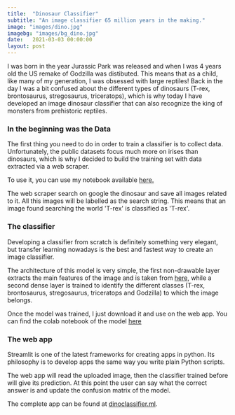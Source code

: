 ```yaml
---
title:  "Dinosaur Classifier"
subtitle: "An image classifier 65 million years in the making."
image: "images/dino.jpg"
imagebg: "images/bg_dino.jpg"
date:   2021-03-03 00:00:00
layout: post
---
```


I was born in the year Jurassic Park was released and when I was 4 years old the US 
remake of Godzilla was distibuted. This means that as a child, like many of my 
generation, I was obsessed with large reptiles! Back in the day I was a bit confused 
about the different types of dinosaurs (T-rex, brontosaurus, stregosaurus, triceratops),
which is why today I have developed an image dinosaur classifier that can also recognize
the king of monsters from prehistoric reptiles.

### In the beginning was the Data

The first thing you need to do in order to train a classifier is to collect data.
 Unfortunately, the public datasets focus much more on irises than dinosaurs, 
 which is why I decided to build the training set with data extracted 
 via a web scraper.

To use it, you can use my notebook available [here.](https://github.com/glep93/google_image_scraper/blob/main/Scrap%20images.ipynb)

The web scraper search on google the dinosaur and save all images related to it. All this 
images will be labelled as the search string. This means that an image found searching 
the world 'T-rex' is classified as 'T-rex'.

### The classifier

Developing a classifier from scratch is definitely something very elegant, but transfer 
learning nowadays is the best and fastest way to create an image classifier.

The architecture of this model is very simple, the first non-drawable layer extracts the
 main features of the image and is taken from 
 [here](https://tfhub.dev/google/tf2-preview/mobilenet_v2/feature_vector/4),
 while a second dense layer is trained to identify the different classes 
 (T-rex, brontosaurus, stregosaurus, triceratops and Godzilla) to which the image belongs.
 
 Once the model was trained, I just download it and use on the web app. You can find the
 colab notebook of the model [here](https://colab.research.google.com/drive/1F0MHvQg_WqShmLh7J-fIgEvJQM-AjRb-?usp=sharing)
 
### The web app

Streamlit is one of the latest frameworks for creating apps in python. Its philosophy is 
to develop apps the same way you write plain Python scripts. 

The web app will read the uploaded image, then the classifier trained before will give its
prediction. At this point the user can say what the correct answer is and update the confusion matrix of the model.

The complete app can be found at [dinoclassifier.ml](http://dinoclassifier.ml).


 